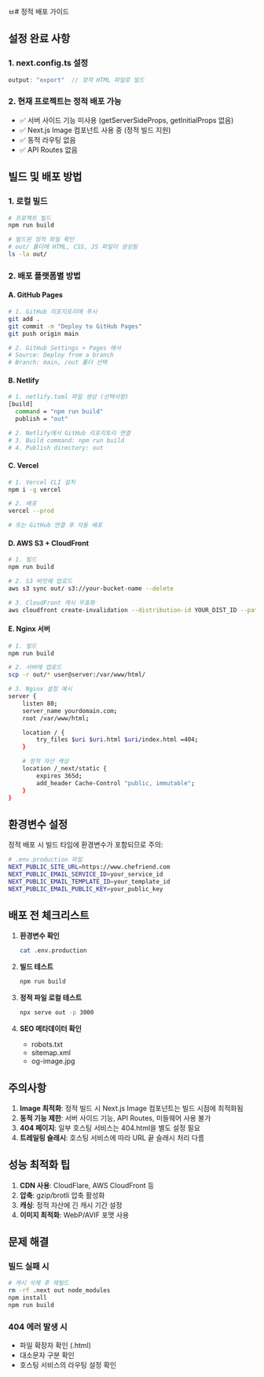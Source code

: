 ㅂ# 정적 배포 가이드

## 설정 완료 사항

### 1. next.config.ts 설정
```typescript
output: "export"  // 정적 HTML 파일로 빌드
```

### 2. 현재 프로젝트는 정적 배포 가능
- ✅ 서버 사이드 기능 미사용 (getServerSideProps, getInitialProps 없음)
- ✅ Next.js Image 컴포넌트 사용 중 (정적 빌드 지원)
- ✅ 동적 라우팅 없음
- ✅ API Routes 없음

## 빌드 및 배포 방법

### 1. 로컬 빌드
```bash
# 프로젝트 빌드
npm run build

# 빌드된 정적 파일 확인
# out/ 폴더에 HTML, CSS, JS 파일이 생성됨
ls -la out/
```

### 2. 배포 플랫폼별 방법

#### A. GitHub Pages
```bash
# 1. GitHub 리포지토리에 푸시
git add .
git commit -m "Deploy to GitHub Pages"
git push origin main

# 2. GitHub Settings > Pages 에서
# Source: Deploy from a branch
# Branch: main, /out 폴더 선택
```

#### B. Netlify
```bash
# 1. netlify.toml 파일 생성 (선택사항)
[build]
  command = "npm run build"
  publish = "out"

# 2. Netlify에서 GitHub 리포지토리 연결
# 3. Build command: npm run build
# 4. Publish directory: out
```

#### C. Vercel
```bash
# 1. Vercel CLI 설치
npm i -g vercel

# 2. 배포
vercel --prod

# 또는 GitHub 연결 후 자동 배포
```

#### D. AWS S3 + CloudFront
```bash
# 1. 빌드
npm run build

# 2. S3 버킷에 업로드
aws s3 sync out/ s3://your-bucket-name --delete

# 3. CloudFront 캐시 무효화
aws cloudfront create-invalidation --distribution-id YOUR_DIST_ID --paths "/*"
```

#### E. Nginx 서버
```bash
# 1. 빌드
npm run build

# 2. 서버에 업로드
scp -r out/* user@server:/var/www/html/

# 3. Nginx 설정 예시
server {
    listen 80;
    server_name yourdomain.com;
    root /var/www/html;

    location / {
        try_files $uri $uri.html $uri/index.html =404;
    }

    # 정적 자산 캐싱
    location /_next/static {
        expires 365d;
        add_header Cache-Control "public, immutable";
    }
}
```

## 환경변수 설정

정적 배포 시 빌드 타임에 환경변수가 포함되므로 주의:

```bash
# .env.production 파일
NEXT_PUBLIC_SITE_URL=https://www.chefriend.com
NEXT_PUBLIC_EMAIL_SERVICE_ID=your_service_id
NEXT_PUBLIC_EMAIL_TEMPLATE_ID=your_template_id
NEXT_PUBLIC_EMAIL_PUBLIC_KEY=your_public_key
```

## 배포 전 체크리스트

1. **환경변수 확인**
   ```bash
   cat .env.production
   ```

2. **빌드 테스트**
   ```bash
   npm run build
   ```

3. **정적 파일 로컬 테스트**
   ```bash
   npx serve out -p 3000
   ```

4. **SEO 메타데이터 확인**
   - robots.txt
   - sitemap.xml
   - og-image.jpg

## 주의사항

1. **Image 최적화**: 정적 빌드 시 Next.js Image 컴포넌트는 빌드 시점에 최적화됨
2. **동적 기능 제한**: 서버 사이드 기능, API Routes, 미들웨어 사용 불가
3. **404 페이지**: 일부 호스팅 서비스는 404.html을 별도 설정 필요
4. **트레일링 슬래시**: 호스팅 서비스에 따라 URL 끝 슬래시 처리 다름

## 성능 최적화 팁

1. **CDN 사용**: CloudFlare, AWS CloudFront 등
2. **압축**: gzip/brotli 압축 활성화
3. **캐싱**: 정적 자산에 긴 캐시 기간 설정
4. **이미지 최적화**: WebP/AVIF 포맷 사용

## 문제 해결

### 빌드 실패 시
```bash
# 캐시 삭제 후 재빌드
rm -rf .next out node_modules
npm install
npm run build
```

### 404 에러 발생 시
- 파일 확장자 확인 (.html)
- 대소문자 구분 확인
- 호스팅 서비스의 라우팅 설정 확인